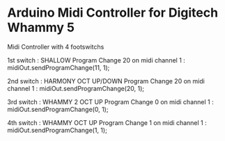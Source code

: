 # Arduino Midi Controller for Digitech Whammy 5

Midi Controller with 4 footswitchs 

1st switch : 
SHALLOW 
Program Change 20 on midi channel 1 : midiOut.sendProgramChange(11, 1);

2nd switch :
HARMONY OCT UP/DOWN 
Program Change 20 on midi channel 1 : midiOut.sendProgramChange(20, 1);

3rd switch :
WHAMMY 2 OCT UP 
Program Change 0 on midi channel 1 : midiOut.sendProgramChange(0, 1);

4th switch :
WHAMMY OCT UP 
Program Change 1 on midi channel 1 : midiOut.sendProgramChange(1, 1);
